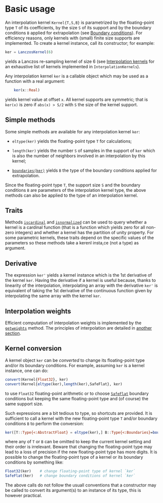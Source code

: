 # Basic usage

An interpolation kernel `Kernel{T,S,B}` is parametrized by the floating-point
type `T` of its coefficients, by the size `S` of its support and by the
boundary conditions `B` applied for extrapolation (see [Boundary
conditions](boundaries.md)).  For efficiency reasons, only kernels with (small)
finite size supports are implemented.  To create a kernel instance, call its
constructor; for example:

```julia
ker = LanczosKernel(6)
```

yields a Lanczos re-sampling kernel of size 6 (see [Interpolation
kernels](kernels.md) for an exhaustive list of kernels implemented in
`InterpolationKernels`).

Any interpolation kernel `ker` is a callable object which may be used as a
function with a real argument:

```julia
    ker(x::Real)
```

yields kernel value at offset `x`.  All kernel supports are symmetric; that is
`ker(x)` is zero if `abs(x) > S/2` with `S` the size of the kernel support.


## Simple methods

Some simple methods are available for any interpolation kernel `ker`:

- `eltype(ker)` yields the floating-point type `T` for calculations;

- `length(ker)` yields the number `S` of samples in the support of `ker` which
  is also the number of neighbors involved in an interpolation by this kernel;

- [`boundaries(ker)`](@ref) yields `B` the type of the boundary conditions
  applied for extrapolation.

Since the floating-point type `T`, the support size `S` and the boundary
conditions `B` are parameters of the interpolation kernel type, the above
methods can also be applied to the type of an interpolation kernel.


## Traits

Methods [`iscardinal`](@ref) and [`isnormalized`](@ref) can be used to query
whether a kernel is a cardinal function (that is a function which yields zero
for all non-zero integers) and whether a kernel has the partition of unity
property.  For some parametric kernels, these traits depend on the specific
values of the parameters so these methods take a kerenl insta,ce (not a type)
as argument.


## Derivative

The expression `ker'` yields a kernel instance which is the 1st derivative of
the kernel `ker`.  Having the derivative if a kernel is useful because, thanks
to linearity of the interpolation, interpolating an array with the derivative
`ker'` is equivalent of taking the 1st derivative of the continuous function
given by interpolating the same array with the kernel `ker`.


## Interpolation weights

Efficient computation of interpolation weights is implemented by the
[`getweights`](@ref) method.  The principles of interpolation are detailed in
[another section](interpolation.md).


## Kernel conversion

A kernel object `ker` can be *converted* to change its floating-point type
and/or its boundary conditions.  For example, assuming `ker` is a kernel
instance, one can do:

```julia
convert(Kernel{Float32}, ker)
convert(Kernel{eltype(ker),length(ker),SafeFlat}, ker)
```

to use `Float32` floating-point arithmetic or to choose [`SafeFlat`](@ref)
boundary conditions but keeping the same floating-point type and (of course)
the same support size.

Such expressions are a bit tedious to type, so shortcuts are provided.  It is
sufficient to call a kernel with the new floating-point type `T` and/or boundary
conditions `B` to perform the conversion:

```julia
ker([T::Type{<:AbstractFloat} = eltype(ker),] B::Type{<:Boundaries}=boundaries(ker))
```

where any of `T` or `B` can be omitted to keep the current kernel setting and
their order is irrelevant.  Beware that changing the floating-point type may
lead to a loss of precision if the new floating-point type has more digits.  It
is possible to change the floating-point type of a kernel or its boundary
conditions by something like:

```julia
Float32(ker)    # change floating-point type of kernel `ker`
SafeFlat(ker)   # change boundary conditions of kernel `ker`
```

The above calls do not follow the usuall conventions that a constructor may be
called to convert its argument(s) to an instance of its type, this is however
practical.

